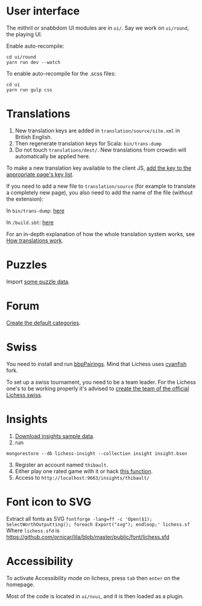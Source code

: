 # User interface
The mithril or snabbdom UI modules are in `ui/`. Say we work on `ui/round`, the playing UI.

Enable auto-recompile:

```
cd ui/round
yarn run dev --watch
```

To enable auto-recompile for the .scss files:

```
cd ui
yarn run gulp css
```

# Translations

1. New translation keys are added in `translation/source/site.xml` in British English.
1. Then regenerate translation keys for Scala: `bin/trans-dump`
1. Do not touch `translations/dest/`. New translations from crowdin will automatically be applied here.

To make a new translation key available to the client JS, [add the key to the appropriate page's key list](translations.md#using-translations-in-javascript).

If you need to add a new file to `translation/source` (for example to translate a completely new page), you also need to add the name of the file (without the extension):

In `bin/trans-dump`:
[here](https://github.com/lichess-org/lila/blob/master/bin/trans-dump#L10)

In `/build.sbt`:
[here](https://github.com/ornicar/lila/blob/3b38ffdbbedc2730746becbb4a4f076ddfb5274c/build.sbt#L79)

For an in-depth explanation of how the whole translation system works, see [How translations work](translations.md).

# Puzzles

Import [some puzzle data](https://github.com/lichess-org/lila-db-seed).

# Forum

[Create the default categories](https://gist.github.com/kraktus/7a60362b6af362bb1bea0c1b6a212d15).

# Swiss

You need to install and run [bbpPairings](https://github.com/cyanfish/bbpPairings). Mind that Lichess uses [cyanfish](https://github.com/cyanfish) fork.

To set up a swiss tournament, you need to be a team leader. For the Lichess one's to be working properly it's advised to [create the team of the official Lichess swiss](https://gist.github.com/kraktus/92e302ed9fad705cd62d5c30343a5a95).

# Insights

1. [Download insights sample data](https://github.com/lichess-org/lila/files/6807098/insight.bson.zip).
2. run
```
mongorestore --db lichess-insight --collection insight insight.bson
```
3. Register an account named `thibault`.
4. Either play one rated game with it or hack [this function](https://github.com/ornicar/lila/blob/6048f3c4e223357ea99ed84ea4f0a82f251eb2fe/modules/insight/src/main/InsightApi.scala#L44).
5. Access to `http://localhost:9663/insights/thibault/`

# Font icon to SVG

Extract all fonts as SVG
```fontforge -lang=ff -c 'Open($1); SelectWorthOutputting(); foreach Export("svg"); endloop;' lichess.sf```
Where `lichess.sfd` is https://github.com/ornicar/lila/blob/master/public/font/lichess.sfd

# Accessibility

To activate Accessibility mode on lichess, press `tab` then `enter` on the homepage.

Most of the code is located in `ui/nvui`, and it is then loaded as a plugin.